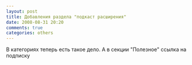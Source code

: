 ```yaml
---
layout: post
title: Добавления раздела "подкаст расширения"
date: 2008-08-31 20:20
comments: true
categories: others
---
```


В категориях теперь есть такое дело. А в секции "Полезное" ссылка на подписку